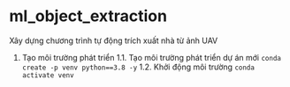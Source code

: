 # ml_object_extraction
Xây dựng chương trình tự động trích xuất nhà từ ảnh UAV

1. Tạo môi trường phát triển
1.1. Tạo môi trường phát triển dự án mới
`conda create -p venv python==3.8 -y`
1.2. Khởi động môi trường
`conda activate venv`
